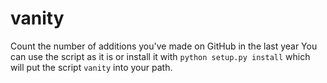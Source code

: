 # vanity
Count the number of additions you've made on GitHub in the last year
You can use the script as it is or install it with `python setup.py install` which will put the script `vanity` into your path.